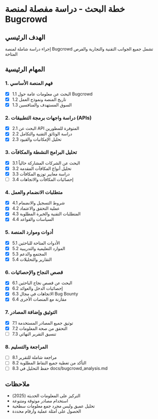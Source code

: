 # خطة البحث - دراسة مفصلة لمنصة Bugcrowd

## الهدف الرئيسي
إجراء دراسة شاملة لمنصة Bugcrowd تشمل جميع الجوانب التقنية والتجارية والفرص المتاحة

## المهام الرئيسية

### 1. فهم المنصة الأساسي
- [x] 1.1 البحث عن معلومات عامة حول Bugcrowd
- [x] 1.2 تاريخ المنصة ونموذج العمل
- [x] 1.3 السوق المستهدف والمنافسين

### 2. دراسة واجهات برمجة التطبيقات (APIs)
- [x] 2.1 البحث عن API المتوفرة للمطورين
- [x] 2.2 دراسة الوثائق التقنية والتكامل
- [x] 2.3 تحليل الإمكانيات والقيود

### 3. تحليل البرامج النشطة والمكافآت
- [x] 3.1 البحث عن الشركات المشاركة حالياً
- [x] 3.2 تحليل أنواع المكافآت المقدمة
- [x] 3.3 دراسة معايير توزيع المكافآت
- [ ] 3.4 إحصائيات المكافآت والاتجاهات

### 4. متطلبات الانضمام والعمل
- [x] 4.1 شروط التسجيل والانضمام
- [x] 4.2 عملية التحقق والاعتماد
- [x] 4.3 المتطلبات التقنية والخبرة المطلوبة
- [x] 4.4 السياسات والقواعد

### 5. أدوات وموارد المنصة
- [x] 5.1 الأدوات المتاحة للباحثين
- [x] 5.2 الموارد التعليمية والتدريبية  
- [x] 5.3 المجتمع والدعم
- [x] 5.4 التقارير والتحليلات

### 6. قصص النجاح والإحصائيات
- [x] 6.1 البحث عن قصص نجاح الباحثين
- [x] 6.2 إحصائيات الدخل والعوائد
- [x] 6.3 الاتجاهات في مجال Bug Bounty
- [x] 6.4 مقارنة مع المنصات الأخرى

### 7. التوثيق وإضافة المصادر
- [x] 7.1 توثيق جميع المصادر المستخدمة
- [x] 7.2 التحقق من صحة المعلومات
- [ ] 7.3 تنسيق التقرير النهائي

### 8. المراجعة والتسليم
- [ ] 8.1 مراجعة شاملة للتقرير
- [ ] 8.2 التأكد من تغطية جميع النقاط المطلوبة
- [ ] 8.3 حفظ التحليل في docs/bugcrowd_analysis.md

## ملاحظات
- التركيز على المعلومات الحديثة (2025)
- استخدام مصادر موثوقة ومتنوعة
- تحليل عميق وليس مجرد جمع معلومات سطحية
- الحصول على أمثلة عملية وأرقام محددة